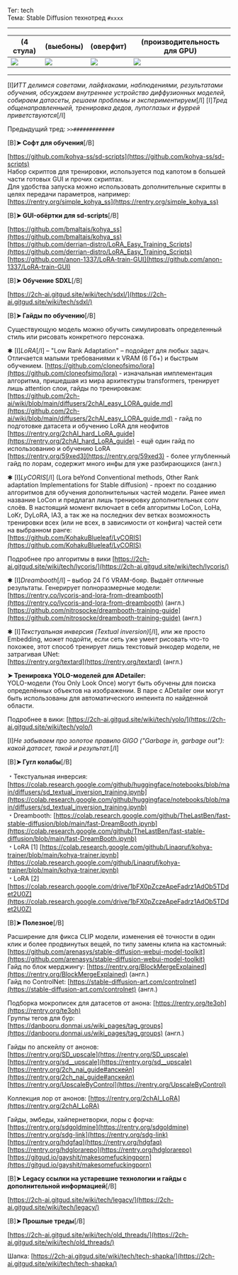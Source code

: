 Тег: tech  
Тема: Stable Diffusion технотред `#xxxx`

***

(4 стула) | (выебоны) | (оверфит) | (производительность для GPU)
------ | ------ | ------ | ------
![](https://i.imgur.com/oYvIzol.png)  | ![](https://i.imgur.com/7zWzj10.png) | ![](https://i.imgur.com/Wo0tLKc.png) | ![](https://i.imgur.com/G7cZOKZ.png)

***

[I]*ИТТ делимся советами, лайфхаками, наблюдениями, результатами обучения, обсуждаем внутреннее устройство диффузионных моделей, собираем датасеты, решаем проблемы и экспериментируем*[/I]
[I]*Тред общенаправленныей, тренировка дедов, лупоглазых и фуррей приветствуются*[/I]

Предыдущий тред: `>>#############`

[B]**➤ Софт для обучения**[/B]

[https://github.com/kohya-ss/sd-scripts](https://github.com/kohya-ss/sd-scripts)  
Набор скриптов для тренировки, используется под капотом в большей части готовых GUI и прочих скриптах.  
Для удобства запуска можно использовать дополнительные скрипты в целях передачи параметров, например: [https://rentry.org/simple_kohya_ss](https://rentry.org/simple_kohya_ss)

[B]**➤ GUI-обёртки для sd-scripts**[/B]

[https://github.com/bmaltais/kohya_ss](https://github.com/bmaltais/kohya_ss)  
[https://github.com/derrian-distro/LoRA_Easy_Training_Scripts](https://github.com/derrian-distro/LoRA_Easy_Training_Scripts)  
[https://github.com/anon-1337/LoRA-train-GUI](https://github.com/anon-1337/LoRA-train-GUI)  

[B]**➤ Обучение SDXL**[/B]

[https://2ch-ai.gitgud.site/wiki/tech/sdxl/](https://2ch-ai.gitgud.site/wiki/tech/sdxl/)

[B]**➤ Гайды по обучению**[/B]

Существующую модель можно обучить симулировать определенный стиль или рисовать конкретного персонажа.

✱ [I]*LoRA*[/I] – "Low Rank Adaptation" – подойдет для любых задач. Отличается малыми требованиями к VRAM (6 Гб+) и быстрым обучением. [https://github.com/cloneofsimo/lora](https://github.com/cloneofsimo/lora) - изначальная имплементация алгоритма, пришедшая из мира архитектуры transformers, тренирует лишь attention слои, гайды по тренировкам:  
[https://github.com/2ch-ai/wiki/blob/main/diffusers/2chAI_easy_LORA_guide.md](https://github.com/2ch-ai/wiki/blob/main/diffusers/2chAI_easy_LORA_guide.md) - гайд по подготовке датасета и обучению LoRA для неофитов  
[https://rentry.org/2chAI_hard_LoRA_guide](https://rentry.org/2chAI_hard_LoRA_guide) - ещё один гайд по использованию и обучению LoRA  
[https://rentry.org/59xed3](https://rentry.org/59xed3) - более углубленный гайд по лорам, содержит много инфы для уже разбирающихся (англ.)

✱ [I]*LyCORIS*[/I] (Lora beYond Conventional methods, Other Rank adaptation Implementations for Stable diffusion) - проект по созданию алгоритмов для обучения дополнительных частей модели. Ранее имел название LoCon и предлагал лишь тренировку дополнительных conv слоёв. В настоящий момент включает в себя алгоритмы LoCon, LoHa, LoKr, DyLoRA, IA3, а так же на последних dev ветках возможность тренировки всех (или не всех, в зависимости от конфига) частей сети на выбранном ранге:  
[https://github.com/KohakuBlueleaf/LyCORIS](https://github.com/KohakuBlueleaf/LyCORIS)

Подробнее про алгоритмы в вики [https://2ch-ai.gitgud.site/wiki/tech/lycoris/](https://2ch-ai.gitgud.site/wiki/tech/lycoris/)

✱ [I]*Dreambooth*[/I] – выбор 24 Гб VRAM-бояр. Выдаёт отличные результаты. Генерирует полноразмерные модели:  
[https://rentry.co/lycoris-and-lora-from-dreambooth](https://rentry.co/lycoris-and-lora-from-dreambooth) (англ.)  
[https://github.com/nitrosocke/dreambooth-training-guide](https://github.com/nitrosocke/dreambooth-training-guide) (англ.)

✱ [I]*Текстуальная инверсия (Textual inversion)*[/I], или же просто Embedding, может подойти, если сеть уже умеет рисовать что-то похожее, этот способ тренирует лишь текстовый энкодер модели, не затрагивая UNet:  
[https://rentry.org/textard](https://rentry.org/textard) (англ.)

**➤ Тренировка YOLO-моделей для ADetailer:**  
YOLO-модели (You Only Look Once) могут быть обучены для поиска определённых объектов на изображении. В паре с ADetailer они могут быть использованы для автоматического инпеинта по найденной области.

Подробнее в вики: [https://2ch-ai.gitgud.site/wiki/tech/yolo/](https://2ch-ai.gitgud.site/wiki/tech/yolo/)

[I]*Не забываем про золотое правило GIGO ("Garbage in, garbage out"): какой датасет, такой и результат.*[/I]

[B]**➤ Гугл колабы**[/B]

﹡Текстуальная инверсия: [https://colab.research.google.com/github/huggingface/notebooks/blob/main/diffusers/sd_textual_inversion_training.ipynb](https://colab.research.google.com/github/huggingface/notebooks/blob/main/diffusers/sd_textual_inversion_training.ipynb)  
﹡Dreambooth: [https://colab.research.google.com/github/TheLastBen/fast-stable-diffusion/blob/main/fast-DreamBooth.ipynb](https://colab.research.google.com/github/TheLastBen/fast-stable-diffusion/blob/main/fast-DreamBooth.ipynb)  
﹡LoRA  [1] [https://colab.research.google.com/github/Linaqruf/kohya-trainer/blob/main/kohya-trainer.ipynb](https://colab.research.google.com/github/Linaqruf/kohya-trainer/blob/main/kohya-trainer.ipynb)  
﹡LoRA  [2] [https://colab.research.google.com/drive/1bFX0pZczeApeFadrz1AdOb5TDdet2U0Z](https://colab.research.google.com/drive/1bFX0pZczeApeFadrz1AdOb5TDdet2U0Z)

[B]**➤ Полезное**[/B]

Расширение для фикса CLIP модели, изменения её точности в один клик и более продвинутых вещей, по типу замены клипа на кастомный: [https://github.com/arenasys/stable-diffusion-webui-model-toolkit](https://github.com/arenasys/stable-diffusion-webui-model-toolkit)  
Гайд по блок мерджингу: [https://rentry.org/BlockMergeExplained](https://rentry.org/BlockMergeExplained) (англ.)  
Гайд по ControlNet: [https://stable-diffusion-art.com/controlnet](https://stable-diffusion-art.com/controlnet) (англ.)

Подборка мокрописек для датасетов от анона: [https://rentry.org/te3oh](https://rentry.org/te3oh)  
Группы тегов для бур: [https://danbooru.donmai.us/wiki_pages/tag_groups](https://danbooru.donmai.us/wiki_pages/tag_groups) (англ.)

Гайды по апскейлу от анонов:  
[https://rentry.org/SD_upscale](https://rentry.org/SD_upscale)  
[https://rentry.org/sd__upscale](https://rentry.org/sd__upscale)  
[https://rentry.org/2ch_nai_guide#апскейл](https://rentry.org/2ch_nai_guide#апскейл)  
[https://rentry.org/UpscaleByControl](https://rentry.org/UpscaleByControl)

Коллекция лор от анонов: [https://rentry.org/2chAI_LoRA](https://rentry.org/2chAI_LoRA)

Гайды, эмбеды, хайпернетворки, лоры с форча:  
[https://rentry.org/sdgoldmine](https://rentry.org/sdgoldmine)  
[https://rentry.org/sdg-link](https://rentry.org/sdg-link)  
[https://rentry.org/hdgfaq](https://rentry.org/hdgfaq)  
[https://rentry.org/hdglorarepo](https://rentry.org/hdglorarepo)  
[https://gitgud.io/gayshit/makesomefuckingporn](https://gitgud.io/gayshit/makesomefuckingporn)

[B]**➤ Legacy ссылки на устаревшие технологии и гайды с дополнительной информацией**[/B]

[https://2ch-ai.gitgud.site/wiki/tech/legacy/](https://2ch-ai.gitgud.site/wiki/tech/legacy/)

[B]**➤ Прошлые треды**[/B]

[https://2ch-ai.gitgud.site/wiki/tech/old_threads/](https://2ch-ai.gitgud.site/wiki/tech/old_threads/)


Шапка: [https://2ch-ai.gitgud.site/wiki/tech/tech-shapka/](https://2ch-ai.gitgud.site/wiki/tech/tech-shapka/)
